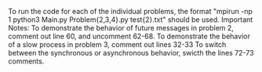 

To run the code for each of the individual problems, the format "mpirun -np 1 python3 Main.py Problem{2,3,4}.py test{2}.txt" should be used.
Important Notes:
    To demonstrate the behavior of future messages in problem 2, comment out line 60, and uncomment 62-68.
    To demonstrate the behavior of a slow process in problem 3, comment out lines 32-33
    To switch between the synchronous or asynchronous behavior, swicth the lines 72-73 comments. 